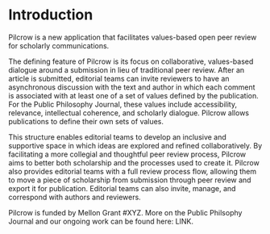 # Introduction

Pilcrow is a new application that facilitates values-based open peer review for scholarly communications.

The defining feature of Pilcrow is its focus on collaborative, values-based dialogue around a submission in lieu of traditional peer review. After an article is submitted, editorial teams can invite reviewers to have an asynchronous discussion with the text and author in which each comment is associated with at least one of a set of values defined by the publication. For the Public Philosophy Journal, these values include accessibility, relevance, intellectual coherence, and scholarly dialogue. Pilcrow allows publications to define their own sets of values.

This structure enables editorial teams to develop an inclusive and supportive space in which ideas are explored and refined collaboratively. By facilitating a more collegial and thoughtful peer review process, Pilcrow aims to better both scholarship and the processes used to create it. Pilcrow also provides editorial teams with a full review process flow, allowing them to move a piece of scholarship from submission through peer review and export it for publication. Editorial teams can also invite, manage, and correspond with authors and reviewers.

Pilcrow is funded by Mellon Grant #XYZ. More on the Public Philsophy Journal and our ongoing work can be found here: LINK.
